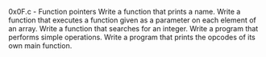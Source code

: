 0x0F.c - Function pointers
Write a function that prints a name.
Write a function that executes a function given as a parameter on each element of an array.
Write a function that searches for an integer.
Write a program that performs simple operations.
Write a program that prints the opcodes of its own main function.
